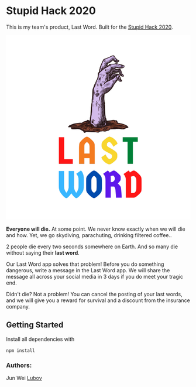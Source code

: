  # Stupid Hack 2020

This is my team's product, Last Word. Built for the [Stupid Hack 2020](https://app.hackjunction.com/events/stupidhack2020).

![](img/lastword.png)

**Everyone will die.** At some point.
We never know exactly when we will die and how. 
Yet, we go skydiving, parachuting, drinking filtered coffee..

2 people die every two seconds somewhere on Earth.
And so many die without saying their **last word**. 

Our Last Word app solves that problem! 
Before you do something dangerous, write a message in the Last Word app.
We will share the message all across your social media in 3 days if you do meet your tragic end.

Didn't die? Not a problem! 
You can cancel the posting of your last words, and we will give you a reward for survival and a discount from the insurance company.

## Getting Started

Install all dependencies with
```
npm install
```



### Authors:
Jun Wei
[Lubov](https://github.com/Trubkazub/last-word)

